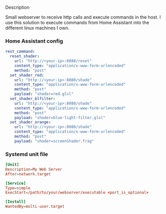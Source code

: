 Description

Small webserver to receive http calls and execute commands in the host. I use this solution to execute commands from Home Assistant into the different linux machines I own.

### Home Assistant config

```yaml
rest_command:
  reset_shader:
    url: "http://<your-ip>:8080/reset"
    content_type: "application/x-www-form-urlencoded"
    method: "post"
  set_shader_red:
    url: "http://<your-ip>:8080/shade"
    content_type: "application/x-www-form-urlencoded"
    method: "post"
    payload: "shader=red.glsl"
  set_shader_blfilter:
    url: "http://<your-ip>:8080/shade"
    content_type: "application/x-www-form-urlencoded"
    method: "post"
    payload: "shader=blue-light-filter.glsl"
  set_shader_orange:
    url: "http://<your-ip>:8080/shade"
    content_type: "application/x-www-form-urlencoded"
    method: "post"
    payload: "shader=screenShader.frag"
```

### Systemd unit file 
```toml
[Unit]
Description=My Web Server
After=network.target

[Service]
Type=simple
ExecStart=/path/to/your/webserver/executable <port_is_optional>

[Install]
WantedBy=multi-user.target
```
